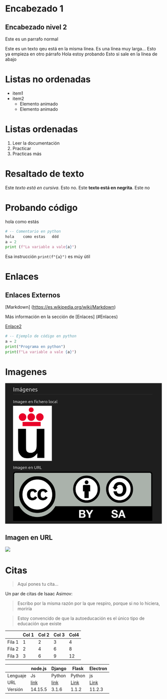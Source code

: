 # Encabezado 1


## Encabezado nivel  2
Este es un parrafo normal

Este es un texto qeu está en la misma línea. Es una línea muy larga...
Esto ya empieza en otro párrafo
Hola estoy probando
Esto si sale en la línea de abajo

# Listas no ordenadas

* item1
* item2
    * Elemento animado
    * Elemento animado

# Listas ordenadas

1. Leer la documentación
2. Practicar 
3. Practicas más

# Resaltado de texto
 
 Este *texto está en cursiva*. Esto no. Este **texto está en negrita**. Este no

 # Probando código

 hola     como estás

```python
# -- Comentario en python
hola    como estas   ddd
a = 2
print (f"La variable a vale{a}")
```

Esa instrucción `print(f"{a}")` es múy útil

# Enlaces

## Enlaces Externos

[Markdown]
(https://es.wikipedia.org/wiki/Markdown)

Más información en la sección de [Enlaces] (#Enlaces)

[Enlace2](#Enlaces)


```python
# -- Ejemplo de código en python
a = 2
print("Programa en python")
print(f"La variable a vale {a}")
```

# Imagenes

![](Logo_urjc.png)

## Imagen en URL
 
![](https://upload.wikimedia.org/wikipedia/commons/2/2f/CC_BY-SA_3.0.png)


# Citas
> Aquí pones tu cita...

Un par de citas de Isaac Asimov:

> Escribo por la misma razón por la que respiro, porque si no lo hiciera, moriría

> Estoy convencido de que la autoeducación es el único tipo de educación que existe


|         | Col 1 | Col 2| Col 3| Col4 |
|---------|-------|------|------|------|
|  Fila 1 |   1   |   2  |   3  |  4   |
|  Fila 2 |   2   |   4  |   6  |  8   |
|  Fila 3 |   3   |   6  |   9  |  12  |



|          |  node.js  | Django | Flask | Electron |
|----------|-----------|--------|-------|----------|
| Lenguaje | Js        | Python | Python| js       |
| URL      | [link](https://nodejs.org/es/) | [link](https://www.djangoproject.com/)  | [Link](https://flask.palletsprojects.com/en/1.1.x/) | [Link](https://www.electronjs.org/) |
| Versión  |  14.15.5  | 3.1.6  | 1.1.2 | 11.2.3 |